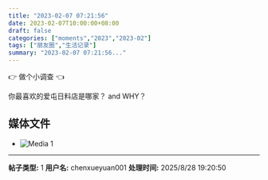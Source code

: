 ```yaml
---
title: "2023-02-07 07:21:56"
date: 2023-02-07T10:00:00+08:00
draft: false
categories: ["moments","2023","2023-02"]
tags: ["朋友圈","生活记录"]
summary: "2023-02-07 07:21:56..."
---
```


👉 做个小调查 👈

你最喜欢的爱屯日料店是哪家？
and WHY？

## 媒体文件

- ![Media 1](/Moments/photos/2023-02-07/202302070721560.jpg)

---

**帖子类型:** 1
**用户名:** chenxueyuan001
**处理时间:** 2025/8/28 19:20:50